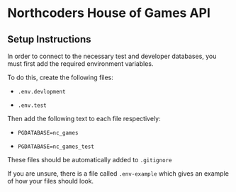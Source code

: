 # Northcoders House of Games API

## Setup Instructions

In order to connect to the necessary test and developer databases, you must first add the required environment variables.

To do this, create the following files:

- `.env.devlopment`

- `.env.test`

Then add the following text to each file respectively:

- `PGDATABASE=nc_games`

- `PGDATABASE=nc_games_test`

These files should be automatically added to `.gitignore`

If you are unsure, there is a file called `.env-example` which gives an example of how your files should look.
